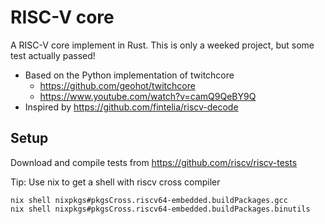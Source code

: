 # RISC-V core

A RISC-V core implement in Rust. This is only a weeked project, but some test actually passed!

* Based on the Python implementation of twitchcore 
    * https://github.com/geohot/twitchcore
    * https://www.youtube.com/watch?v=camQ9QeBY9Q
* Inspired by https://github.com/fintelia/riscv-decode

## Setup

Download and compile tests from https://github.com/riscv/riscv-tests

Tip: Use nix to get a shell with riscv cross compiler
```
nix shell nixpkgs#pkgsCross.riscv64-embedded.buildPackages.gcc 
nix shell nixpkgs#pkgsCross.riscv64-embedded.buildPackages.binutils
```
